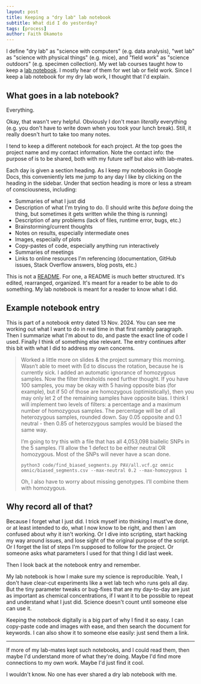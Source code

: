```yaml
---
layout: post
title: Keeping a "dry lab" lab notebook
subtitle: What did I do yesterday?
tags: [process]
author: Faith Okamoto
---
```


I define "dry lab" as "science with computers" (e.g. data analysis), "wet lab"
as "science with physical things" (e.g. mice), and "field work" as "science
outdoors" (e.g. specimen collection). My wet lab courses taught how to keep a
[lab notebook][LabNotebook]. I mostly hear of them for wet lab or field work.
Since I keep a lab notebook for my dry lab work, I thought that I'd explain.

## What goes in a lab notebook?

Everything.

Okay, that wasn't very helpful. Obviously I don't mean *literally* everything
(e.g. you don't have to write down when you took your lunch break). Still, it
really doesn't hurt to take too many notes.

I tend to keep a different notebook for each project. At the top goes the
project name and my contact information. Note the contact info: the purpose of
is to be shared, both with my future self but also with lab-mates.

Each day is given a section heading. As I keep my notebooks in Google Docs, this
conveniently lets me jump to any day I like by clicking on the heading in the
sidebar. Under that section heading is more or less a stream of consciousness,
including:

- Summaries of what I just did
- Description of what I'm trying to do. (I should write this *before* doing the
thing, but sometimes it gets written while the thing is running)
- Description of any problems (lack of files, runtime error, bugs, etc.)
- Brainstorming/current thoughts
- Notes on results, especially intermediate ones
- Images, especially of plots
- Copy-pastes of code, especially anything run interactively
- Summaries of meetings
- Links to online resources I'm referencing (documentation, GitHub issues, Stack
Overflow answers, blog posts, etc.)

This is not a [README][README]. For one, a README is much better structured.
It's edited, rearranged, organized. It's meant for a reader to be able to do 
something. My lab notebook is meant for a reader to know what I did.

## Example notebook entry

This is part of a notebook entry dated 13 Nov. 2024. You can see me working
out what I want to do in real time in that first rambly paragraph. Then I
summarize what I'm about to do, and paste the exact line of code I used. Finally
I think of something else relevant. The entry continues after this bit with what
I did to address my own concerns.

> Worked a little more on slides & the project summary this morning. Wasn’t able
to meet with Ed to discuss the rotation, because he is currently sick. I added
an automatic ignorance of homozygous samples. Now the filter thresholds need
further thought. If you have 100 samples, you may be okay with 5 having opposite
bias (for example), but if 50 of those are homozygous (optimistically), then you
may only let 2 of the remaining samples have opposite bias. I think I will
implement two levels of filters: a percentage and a maximum number of homozygous samples. The percentage will be of all heterozygous samples, rounded down. Say
0.05 opposite and 0.1 neutral - then 0.85 of heterozygous samples would be
biased the same way.
> 
> I’m going to try this with a file that has all 4,053,098 biallelic SNPs in the
5 samples. I’ll allow the 1 defect to be either neutral OR homozygous. Most of
the SNPs will never have a scan done.
> 
> `python3 code/find_biased_segments.py PAV/all.vcf.gz omnic omnic/biased_segments.csv --max-neutral 0.2 --max-homozygous 1`
> 
> Oh, I also have to worry about missing genotypes. I’ll combine them with
homozygous.

## Why record all of that?

Because I forget what I just did. I trick myself into thinking I must've done,
or at least intended to do, what I now know to be right, and then I am confused
about why it isn't working. Or I dive into scripting, start hacking my way
around issues, and lose sight of the original purpose of the script. Or I forget
the list of steps I'm supposed to follow for the project. Or someone asks what
parameters I used for that thing I did last week.

Then I look back at the notebook entry and remember.

My lab notebook is how I make sure my science is reproducible. Yeah, I don't
have clear-cut experiments like a wet lab tech who runs gels all day. But the
tiny parameter tweaks or bug-fixes that are my day-to-day are just as important
as chemical concentrations, if I want it to be possible to repeat and understand
what I just did. Science doesn't count until someone else can use it.

Keeping the notebook digitally is a big part of why I find it so easy. I can
copy-paste code and images with ease, and then search the document for keywords.
I can also show it to someone else easily: just send them a link.

----

If more of my lab-mates kept such notebooks, and I could read them, then maybe
I'd understand more of what they're doing. Maybe I'd find more connections to
my own work. Maybe I'd just find it cool.

I wouldn't know. No one has ever shared a dry lab notebook with me.

[LabNotebook]: https://www.science.org/content/article/how-keep-lab-notebook
[README]: https://www.makeareadme.com/